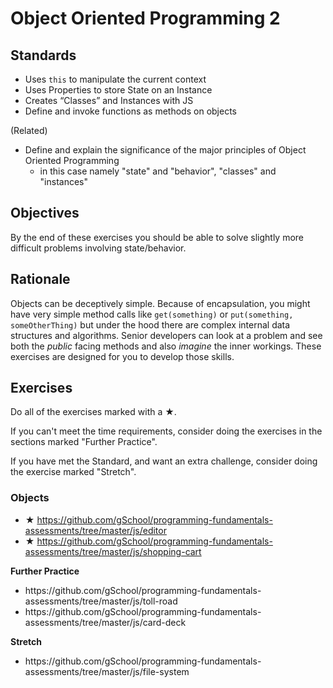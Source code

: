 # Object Oriented Programming 2

## Standards

- Uses `this` to manipulate the current context
- Uses Properties to store State on an Instance
- Creates “Classes” and Instances with JS
- Define and invoke functions as methods on objects

(Related)

- Define and explain the significance of the major principles of Object Oriented Programming
  - in this case namely "state" and "behavior", "classes" and "instances"

## Objectives

By the end of these exercises you should be able to solve slightly more difficult problems involving state/behavior.

## Rationale

Objects can be deceptively simple.  Because of encapsulation, you might have very simple method calls like `get(something)` or `put(something, someOtherThing)` but under the hood there are complex internal data structures and algorithms.  Senior developers can look at a problem and see both the _public_ facing methods and also _imagine_ the inner workings.  These exercises are designed for you to develop those skills.

## Exercises

Do all of the exercises marked with a ★.

If you can't meet the time requirements, consider doing the exercises in the sections marked "Further Practice".

If you have met the Standard, and want an extra challenge, consider doing the exercise marked "Stretch".

### Objects

- ★ https://github.com/gSchool/programming-fundamentals-assessments/tree/master/js/editor
- ★ https://github.com/gSchool/programming-fundamentals-assessments/tree/master/js/shopping-cart

<div class="alert alert-warning">
  <p><strong>Further Practice</strong></p>

  <ul>
    <li>https://github.com/gSchool/programming-fundamentals-assessments/tree/master/js/toll-road</li>
    <li>https://github.com/gSchool/programming-fundamentals-assessments/tree/master/js/card-deck</li>
  </ul>
</div>

<div class="alert alert-success">
  <p><strong>Stretch</strong></p>

  <ul>
    <li>https://github.com/gSchool/programming-fundamentals-assessments/tree/master/js/file-system</li>
  </ul>
</div>
